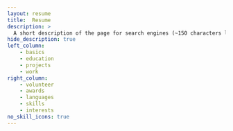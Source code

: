 ```yaml
---
layout: resume
title:  Resume
description: >
  A short description of the page for search engines (~150 characters long).
hide_description: true 
left_column:
    - basics
    - education
    - projects
    - work
right_column:
    - volunteer
    - awards
    - languages
    - skills
    - interests
no_skill_icons: true
---
```

